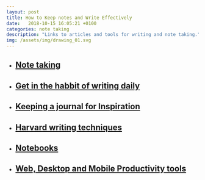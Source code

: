 ```yaml
---
layout: post
title: How to Keep notes and Write Effectively
date:   2018-10-15 16:05:21 +0100
categories: note taking
description: "Links to articles and tools for writing and note taking."
img: /assets/img/drawing_01.svg
---
```



<ul>
<li>
<a href="https://www.cultofpedagogy.com/note-taking/" target="_blank"><h2>Note taking</h2>
</a>
</li>
<li>
<a href="https://dariusforoux.com/daily-writing-habit/" target="_blank"><h2>Get in the habbit of writing daily</h2>
</a>
</li>
<li>
<a href="https://medium.com/thrive-global/start-journaling-54ea2edb104" target="_blank"><h2>Keeping a journal for Inspiration</h2>
</a>
</li>
<li>
<a href="https://writingcenter.fas.harvard.edu/pages/strategies-essay-writing" target="_blank">
<h2>Harvard writing techniques</h2>
</a>
</li>
<li>
<a href="http://nymag.com/strategist/article/best-notebooks-lined-grids-dotted-blank.html" target="_blank"><h2>Notebooks</h2>
</a>
</li>
<li>
<a href="https://zapier.com/blog/best-productivity-apps/" target="_blank"><h2>Web, Desktop and Mobile Productivity tools</h2>
</a>
</li>
</ul>
